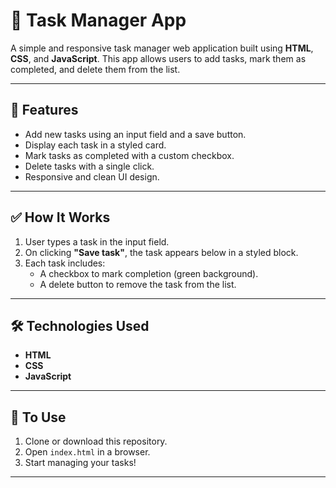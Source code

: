 # 📝 Task Manager App

A simple and responsive task manager web application built using **HTML**, **CSS**, and **JavaScript**. This app allows users to add tasks, mark them as completed, and delete them from the list.

---

## 🚀 Features

- Add new tasks using an input field and a save button.
- Display each task in a styled card.
- Mark tasks as completed with a custom checkbox.
- Delete tasks with a single click.
- Responsive and clean UI design.

---
## ✅ How It Works

1. User types a task in the input field.
2. On clicking **"Save task"**, the task appears below in a styled block.
3. Each task includes:
   - A checkbox to mark completion (green background).
   - A delete button to remove the task from the list.

---

## 🛠️ Technologies Used

- **HTML**
- **CSS**
- **JavaScript**

---

## 📌 To Use

1. Clone or download this repository.
2. Open `index.html` in a browser.
3. Start managing your tasks!

---
